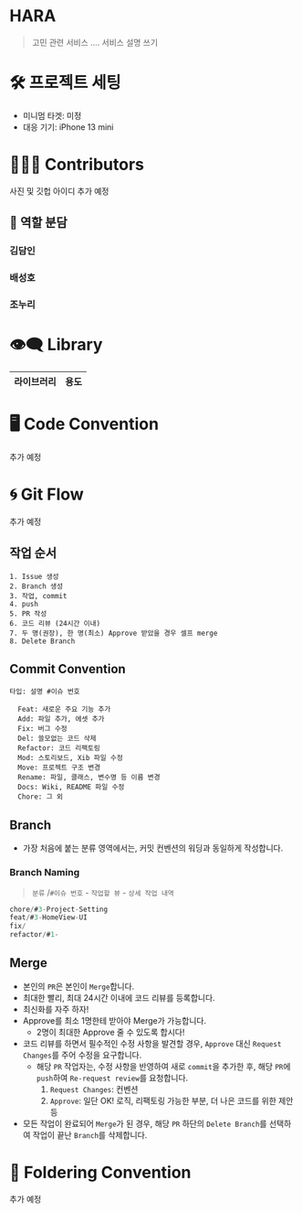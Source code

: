 # HARA
> 고민 관련 서비스 .... 서비스 설명 쓰기

# 🛠 프로젝트 세팅
- 미니멈 타겟: 미정
- 대응 기기: iPhone 13 mini

# 👨‍👧‍👧 Contributors

사진 및 깃헙 아이디 추가 예정

## 🤔 역할 분담
### 김담인
### 배성호
### 조누리

# 👁‍🗨 Library

|                     라이브러리                      |                   용도                    |
| :-------------------------------------------------: | :---------------------------------------: |




# 🖥 Code Convention

추가 예정
# 🌀 Git Flow
추가 예정
 
## 작업 순서
```
1. Issue 생성
2. Branch 생성
3. 작업, commit
4. push
5. PR 작성
6. 코드 리뷰 (24시간 이내)
7. 두 명(권장), 한 명(최소) Approve 받았을 경우 셀프 merge
8. Delete Branch
```
## Commit Convention
`타입: 설명 #이슈 번호`

```
  Feat: 새로운 주요 기능 추가
  Add: 파일 추가, 에셋 추가
  Fix: 버그 수정
  Del: 쓸모없는 코드 삭제
  Refactor: 코드 리팩토링
  Mod: 스토리보드, Xib 파일 수정
  Move: 프로젝트 구조 변경
  Rename: 파일, 클래스, 변수명 등 이름 변경
  Docs: Wiki, README 파일 수정
  Chore: 그 외
```
## Branch

- 가장 처음에 붙는 분류 영역에서는, 커밋 컨벤션의 워딩과 동일하게 작성합니다.

### Branch Naming

> `분류` /`#이슈 번호` - `작업할 뷰` - `상세 작업 내역`
> 

```swift
chore/#3-Project-Setting
feat/#3-HomeView-UI
fix/
refactor/#1-

```

## Merge

- 본인의 `PR`은 본인이 `Merge`합니다.
- 최대한 빨리, 최대 24시간 이내에 코드 리뷰를 등록합니다.
- 최신화를 자주 하자!
- Approve를 최소 1명한테 받아야 Merge가 가능합니다.
    - 2명이 최대한 Approve 줄 수 있도록 합시다!
- 코드 리뷰를 하면서 필수적인 수정 사항을 발견할 경우, `Approve` 대신 `Request Changes`를 주어 수정을 요구합니다.
    - 해당 `PR` 작업자는, 수정 사항을 반영하여 새로 `commit`을 추가한 후, 해당 `PR`에 `push`하여 `Re-request review`를 요청합니다.
        1. `Request Changes`: 컨벤션 
        2. `Approve`: 일단 OK! 로직, 리팩토링 가능한 부분, 더 나은 코드를 위한 제안 등
- 모든 작업이 완료되어 `Merge`가 된 경우, 해당 `PR` 하단의 `Delete Branch`를 선택하여 작업이 끝난 `Branch`를 삭제합니다.
 
# 📁 Foldering Convention

추가 예정